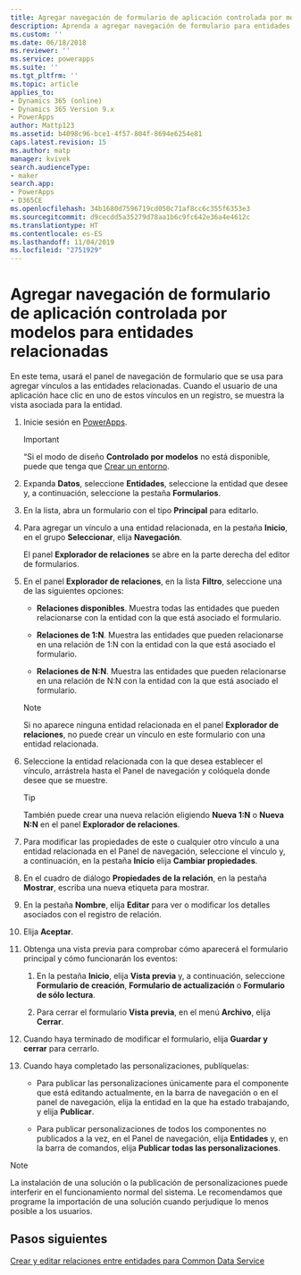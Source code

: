 ```yaml
---
title: Agregar navegación de formulario de aplicación controlada por modelos para entidades relacionadas en PowerApps | MicrosoftDocs
description: Aprenda a agregar navegación de formulario para entidades relacionadas
ms.custom: ''
ms.date: 06/18/2018
ms.reviewer: ''
ms.service: powerapps
ms.suite: ''
ms.tgt_pltfrm: ''
ms.topic: article
applies_to:
- Dynamics 365 (online)
- Dynamics 365 Version 9.x
- PowerApps
author: Mattp123
ms.assetid: b4098c96-bce1-4f57-804f-8694e6254e81
caps.latest.revision: 15
ms.author: matp
manager: kvivek
search.audienceType:
- maker
search.app:
- PowerApps
- D365CE
ms.openlocfilehash: 34b1680d7596719cd050c71af8cc6c355f6353e3
ms.sourcegitcommit: d9cecdd5a35279d78aa1b6c9fc642e36a4e4612c
ms.translationtype: HT
ms.contentlocale: es-ES
ms.lasthandoff: 11/04/2019
ms.locfileid: "2751929"
---
```

# <a name="add-model-driven-app-form-navigation-for-related-entities"></a>Agregar navegación de formulario de aplicación controlada por modelos para entidades relacionadas

En este tema, usará el panel de navegación de formulario que se usa para agregar vínculos a las entidades relacionadas. Cuando el usuario de una aplicación hace clic en uno de estos vínculos en un registro, se muestra la vista asociada para la entidad.   
  
1.  Inicie sesión en [PowerApps](https://make.powerapps.com/?utm_source=padocs&utm_medium=linkinadoc&utm_campaign=referralsfromdoc).  

  
    > [!IMPORTANT]
    > “Si el modo de diseño **Controlado por modelos** no está disponible, puede que tenga que [Crear un entorno](https://docs.microsoft.com/powerapps/administrator/create-environment). 

2.  Expanda **Datos**, seleccione **Entidades**, seleccione la entidad que desee y, a continuación, seleccione la pestaña **Formularios**. 
  
3.  En la lista, abra un formulario con el tipo **Principal** para editarlo.  
  
4.  Para agregar un vínculo a una entidad relacionada, en la pestaña **Inicio**, en el grupo **Seleccionar**, elija **Navegación**.  
  
     El panel **Explorador de relaciones** se abre en la parte derecha del editor de formularios.  
  
5.  En el panel **Explorador de relaciones**, en la lista **Filtro**, seleccione una de las siguientes opciones:  
  
    - **Relaciones disponibles**. Muestra todas las entidades que pueden relacionarse con la entidad con la que está asociado el formulario.  
  
    - **Relaciones de 1:N**. Muestra las entidades que pueden relacionarse en una relación de 1:N con la entidad con la que está asociado el formulario.  
  
    - **Relaciones de N:N**. Muestra las entidades que pueden relacionarse en una relación de N:N con la entidad con la que está asociado el formulario.  
  
    > [!NOTE]
    >  Si no aparece ninguna entidad relacionada en el panel **Explorador de relaciones**, no puede crear un vínculo en este formulario con una entidad relacionada.  
  
6.  Seleccione la entidad relacionada con la que desea establecer el vínculo, arrástrela hasta el Panel de navegación y colóquela donde desee que se muestre.  
  
    > [!TIP]
    >  También puede crear una nueva relación eligiendo **Nueva 1:N** o **Nueva N:N** en el panel **Explorador de relaciones**.   
  
7. Para modificar las propiedades de este o cualquier otro vínculo a una entidad relacionada en el Panel de navegación, seleccione el vínculo y, a continuación, en la pestaña **Inicio** elija **Cambiar propiedades**.  
  
8. En el cuadro de diálogo **Propiedades de la relación**, en la pestaña **Mostrar**, escriba una nueva etiqueta para mostrar.  
  
9. En la pestaña **Nombre**, elija **Editar** para ver o modificar los detalles asociados con el registro de relación.  
  
10. Elija **Aceptar**.  
  
11. Obtenga una vista previa para comprobar cómo aparecerá el formulario principal y cómo funcionarán los eventos:  
  
    1.  En la pestaña **Inicio**, elija **Vista previa** y, a continuación, seleccione **Formulario de creación**, **Formulario de actualización** o **Formulario de sólo lectura**.  
  
    2.  Para cerrar el formulario **Vista previa**, en el menú **Archivo**, elija **Cerrar**.  
  
12. Cuando haya terminado de modificar el formulario, elija **Guardar y cerrar** para cerrarlo.  
  
13. Cuando haya completado las personalizaciones, publíquelas:  
  
    -   Para publicar las personalizaciones únicamente para el componente que está editando actualmente, en la barra de navegación o en el panel de navegación, elija la entidad en la que ha estado trabajando, y elija **Publicar**.  
  
    -   Para publicar personalizaciones de todos los componentes no publicados a la vez, en el Panel de navegación, elija **Entidades** y, en la barra de comandos, elija **Publicar todas las personalizaciones**.  
  
> [!NOTE]
> La instalación de una solución o la publicación de personalizaciones puede interferir en el funcionamiento normal del sistema. Le recomendamos que programe la importación de una solución cuando perjudique lo menos posible a los usuarios.
  
## <a name="next-steps"></a>Pasos siguientes  
 [Crear y editar relaciones entre entidades para Common Data Service](../common-data-service/create-edit-entity-relationships.md)
